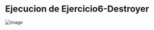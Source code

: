 # Ejecucion de Ejercicio6-Destroyer


![image](https://github.com/AngelNava1029/ESTRUCTURAS-DE-DATOS-APLICADAS-/assets/122839982/c516ca14-0939-48a5-a6f1-02a666f623d2)

